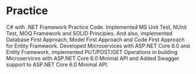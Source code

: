# Practice
C# with .NET Framework Practice Code. Implemented MS Unit Test, NUnit Test, MOQ Framework and SOLID Principles. And also, implemented Database First Approach, Model First Approach and Code First Approach for Entity Framework.
Developed Microservices with ASP.NET Core 6.0 and Entity Framework, implemented PUT/POST/GET Operations in building Microservices with ASP.NET Core 6.0 Minimal API and Added Swagger support to ASP.NET Core 6.0 Minimal API.
